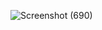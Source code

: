 ![Screenshot (690)](https://github.com/AdityaDwivedi1611/Sales-analysis-Using-Power-BI/assets/146622862/6b7b484d-5a76-44a6-ad86-ffb311de1dd4)
